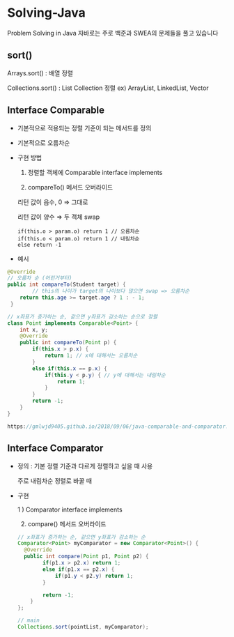 # Solving-Java
Problem Solving in Java
자바로는 주로 백준과 SWEA의 문제들을 풀고 있습니다  

## sort()

Arrays.sort() : 배열 정렬

Collections.sort() : List Collection 정렬 ex) ArrayList, LinkedList, Vector

## Interface Comparable

- 기본적으로 적용되는 정렬 기준이 되는 메서드를 정의
- 기본적으로 오름차순
- 구현 방법

    1) 정렬할 객체에 Comparable interface implements 

    2) compareTo() 메서드 오버라이드

     리턴 값이 음수, 0 ⇒ 그대로

    리턴 값이 양수 ⇒ 두 객체 swap

    ```
    if(this.o > param.o) return 1 // 오름차순
    if(this.o < param.o) return 1 // 내림차순
    else return -1
    ```

- 예시

```java
@Override
// 오름차 순 (어린거부터)
public int compareTo(Student target) {
		// this의 나이가 target의 나이보다 많으면 swap => 오름차순
    return this.age >= target.age ? 1 : - 1; 
 }

```

```java
// x좌표가 증가하는 순, 같으면 y좌표가 감소하는 순으로 정렬
class Point implements Comparable<Point> {
    int x, y;
    @Override
    public int compareTo(Point p) {
        if(this.x > p.x) {
            return 1; // x에 대해서는 오름차순
        }
        else if(this.x == p.x) {
            if(this.y < p.y) { // y에 대해서는 내림차순
                return 1;
            }
        }
        return -1;
    }
}

https://gmlwjd9405.github.io/2018/09/06/java-comparable-and-comparator.html
```

## Interface Comparator

- 정의 : 기본 정렬 기준과 다르게 정렬하고 싶을 때 사용

    주로 내림차순 정렬로 바꿀 때

- 구현

    1 ) Comparator interface implements

    2) compare() 메서드 오버라이드

    ```java
    // x좌표가 증가하는 순, 같으면 y좌표가 감소하는 순
    Comparator<Point> myComparator = new Comparator<Point>() {
      @Override
      public int compare(Point p1, Point p2) {
    		if(p1.x > p2.x) return 1;
    		else if(p1.x == p2.x) {
    			if(p1.y < p2.y) return 1;
    		}

    		return -1;
    	}
    };

    // main
    Collections.sort(pointList, myComparator);
    ```
